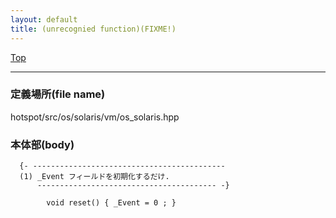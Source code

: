 ```yaml
---
layout: default
title: (unrecognied function)(FIXME!)
---
```

[Top](../index.html)

--- 
### 定義場所(file name)
hotspot/src/os/solaris/vm/os_solaris.hpp


### 本体部(body)
```
  {- -------------------------------------------
  (1) _Event フィールドを初期化するだけ.
      ---------------------------------------- -}

	    void reset() { _Event = 0 ; }
	
```


